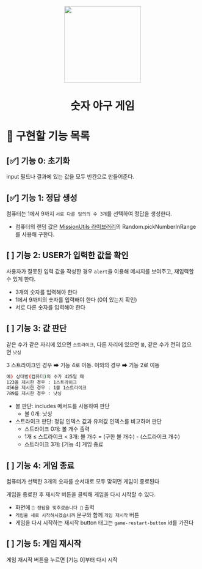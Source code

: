<p align="middle" >
  <img width="200px;" src="https://github.com/woowacourse/javascript-baseball-precourse/blob/main/images/baseball_icon.png?raw=true"/>
</p>
<h1 align="middle">숫자 야구 게임</h1>

# **📝** **구현할 기능 목록**

## [✅] 기능 0: 초기화

input 필드나 결과에 있는 값을 모두 빈칸으로 만들어준다.

## [✅] 기능 1: 정답 생성

컴퓨터는 1에서 9까지 `서로 다른 임의의 수 3개`를 선택하여 정답을 생성한다.

- 컴퓨터의 랜덤 값은 [MissionUtils 라이브러리](https://github.com/woowacourse-projects/javascript-mission-utils#mission-utils)의 Random.pickNumberInRange를 사용해 구한다.

## [ ] 기능 2: USER가 입력한 값을 확인

사용자가 잘못된 입력 값을 작성한 경우 `alert`을 이용해 메시지를 보여주고, 재입력할 수 있게 한다.

- 3개의 숫자를 입력해야 한다
- 1에서 9까지의 숫자를 입력해야 한다 (0이 있는지 확인)
- 서로 다른 숫자를 입력해야 한다

## [ ] 기능 3: 값 판단

같은 수가 같은 자리에 있으면 `스트라이크`, 다른 자리에 있으면 `볼`, 같은 수가 전혀 없으면 `낫싱`

3 스트라이크인 경우 ➡ 기능 4로 이동. 이외의 경우 ➡ 기능 2로 이동

```bash
예) 상대방(컴퓨터)의 수가 425일 때
123을 제시한 경우 : 1스트라이크
456을 제시한 경우 : 1볼 1스트라이크
789를 제시한 경우 : 낫싱
```

- 볼 판단: includes 메서드를 사용하여 판단
  - 볼 0개: 낫싱
- 스트라이크 판단: 정답 인덱스 값과 유저값 인덱스를 비교하며 판단
  - 스트라이크 0개: 볼 개수 출력
  - 1개 ≤ 스트라이크 < 3개: 볼 개수 = (구한 볼 개수) - (스트라이크 개수)
  - 스트라이크 3개: [기능 4] 게임 종료

## [ ] 기능 4: 게임 종료

컴퓨터가 선택한 3개의 숫자를 순서대로 모두 맞히면 게임이 종료된다

게임을 종료한 후 재시작 버튼을 클릭해 게임을 다시 시작할 수 있다.

- 화면에 `🎉 정답을 맞추셨습니다 🎉` 출력
- `게임을 새로 시작하시겠습니까` 문구와 함께 `게임 재시작` 버튼
- 게임을 다시 시작하는 재시작 button 태그는 `game-restart-button` id를 가진다

## [ ] 기능 5: 게임 재시작

게임 재시작 버튼을 누르면 [기능 0]부터 다시 시작
